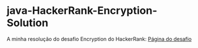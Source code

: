 
# java-HackerRank-Encryption-Solution

A minha resolução do desafio Encryption do HackerRank: [Página do desafio](https://www.hackerrank.com/challenges/encryption/problem)